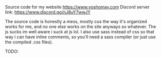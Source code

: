 Source code for my website https://www.yoshomay.com
Discord server link:  https://www.discord.gg/nJ8uY7wwJY

The source code is honestly a mess, mostly cus the way it's organized works for me, and no one else works on the site anyways so whatever.
The js sucks im well aware i suck at js lol. I also use sass instead of css so that way i can have inline comments, so you'll need a sass compiler (or just use the compiled .css files).  



TODO: